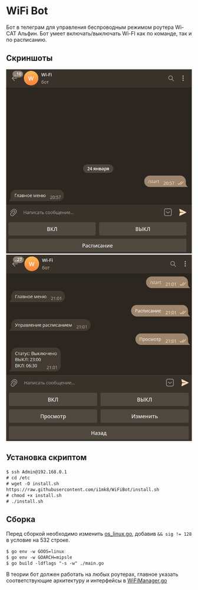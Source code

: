 # WiFi Bot

Бот в телеграм для управления беспроводным режимом роутера Wi-CAT Альфин. Бот умеет включать/выключать Wi-FI как по команде, так и по расписанию.

## Скриншоты
![Главное меню](./screenshots/bot_main_menu.png)
![Меню управления расписанием](./screenshots/bot_schedule_menu.png)

## Установка скриптом
```
$ ssh Admin@192.168.0.1
# cd /etc
# wget -O install.sh  https://raw.githubusercontent.com/i1mk8/WiFiBot/install.sh
# chmod +x install.sh
# ./install.sh
```

## Сборка
Перед сборкой необходимо изменить [os_linux.go](https://github.com/golang/go/blob/8b23b7b04234424791e26b8d2d26f61ef1311a9f/src/runtime/os_linux.go#L532), добавив `&& sig != 128` в условие на 532 строке.
```
$ go env -w GOOS=linux
$ go env -w GOARCH=mipsle
$ go build -ldflags "-s -w" ./main.go
```
В теории бот должен работать на любых роутерах, главное указать соответствующие архитектуру и интерфейсы в [WiFiManager.go](./src/WiFiManager/WiFiManager.go)
